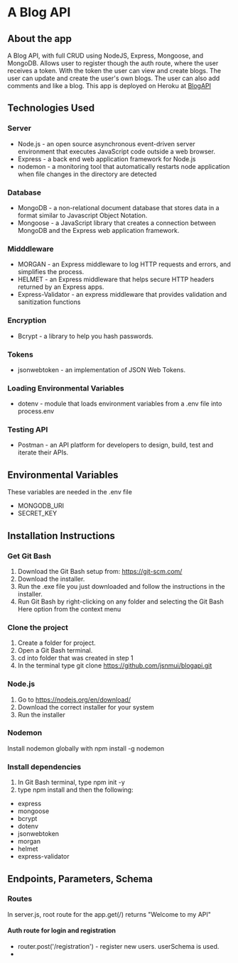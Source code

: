 
#  A Blog API
## About the app
A Blog API, with full CRUD using NodeJS, Express, Mongoose, and MongoDB.  Allows user to register though the auth route, where the user receives a token.  With the token the user can view and create blogs.  The user can update and create the user's own blogs.  The user can also add comments and like a blog.
This app is deployed on Heroku at [BlogAPI](https://jmui-blog.herokuapp.com/ "BlogAPI")
 

## Technologies Used
### Server
* Node.js - an open source asynchronous event-driven server environment that executes JavaScript code outside a web browser. 
* Express - a back end web application framework for Node.js
* nodemon -  a monitoring tool that automatically restarts node application when file changes in the directory are detected

### Database 
* MongoDB - a non-relational document database that stores data in a format similar to Javascript Object Notation.
* Mongoose - a JavaScript library that creates a connection between MongoDB and the Express web application framework.

### Midddleware
* MORGAN  - an Express middleware to log HTTP requests and errors, and simplifies the process.
* HELMET  - an Express middleware that helps secure HTTP headers returned by an Express apps.
* Express-Validator - an express middleware that provides validation and sanitization functions

### Encryption
* Bcrypt  - a library to help you hash passwords.

### Tokens
* jsonwebtoken - an implementation of JSON Web Tokens.

### Loading Environmental Variables
* dotenv - module that loads environment variables from a .env file into process.env

### Testing API
* Postman - an API platform for developers to design, build, test and iterate their APIs.

## Environmental Variables
These variables are needed in the .env file
* MONGODB_URI
* SECRET_KEY

## Installation Instructions

### Get Git Bash 
1. Download the Git Bash setup from: https://git-scm.com/
2. Download the installer.
3. Run the .exe file you just downloaded and follow the instructions in the installer.​
4. Run Git Bash by right-clicking on any folder and selecting the Git Bash Here option from the context menu

### Clone the project 
1. Create a folder for project.
2. Open a Git Bash terminal.
3. cd into folder that was created in step 1
3. In the terminal type  git clone https://github.com/jsnmui/blogapi.git

### Node.js
1. Go to https://nodejs.org/en/download/
2. Download the correct installer for your system
3. Run the installer

### Nodemon
Install nodemon globally with npm install -g nodemon

### Install dependencies
1. In Git Bash terminal, type npm init -y
2. type npm install and then the following:
* express
* mongoose
* bcrypt
* dotenv
* jsonwebtoken
* morgan
* helmet
* express-validator

## Endpoints, Parameters, Schema
### Routes
In server.js, root route for the app.get(/) returns "Welcome to my API"

#### Auth route for login and registration
* router.post('/registration') - register new users. userSchema is used.
* 

